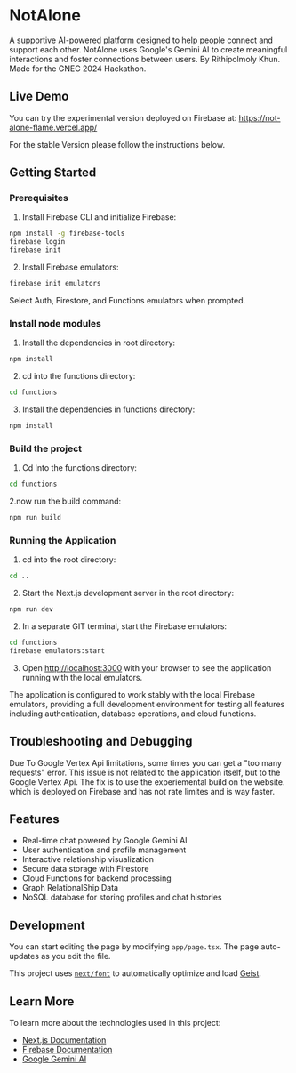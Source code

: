 # NotAlone

A supportive AI-powered platform designed to help people connect and support each other. NotAlone uses Google's Gemini AI to create meaningful interactions and foster connections between users. By Rithipolmoly Khun. Made for the GNEC 2024 Hackathon.

## Live Demo

You can try the experimental version deployed on Firebase at: https://not-alone-flame.vercel.app/

For the stable Version please follow the instructions below.

## Getting Started

### Prerequisites

1. Install Firebase CLI and initialize Firebase:
```bash
npm install -g firebase-tools
firebase login
firebase init
```

2. Install Firebase emulators:
```bash
firebase init emulators
```
Select Auth, Firestore, and Functions emulators when prompted.

### Install node modules

1. Install the dependencies in root directory:
```bash
npm install
```

2. cd into the functions directory:
```bash
cd functions
```

3. Install the dependencies in functions directory:
```bash
npm install
``` 
### Build the project

1. Cd Into the functions directory:
```bash
cd functions
```

2.now run the build command:
```bash
npm run build
```

### Running the Application
1. cd into the root directory:
```bash
cd ..
```     

2. Start the Next.js development server in the root directory:
```bash
npm run dev
```

2. In a separate GIT terminal, start the Firebase emulators:
```bash
cd functions
firebase emulators:start
```

3. Open [http://localhost:3000](http://localhost:3000) with your browser to see the application running with the local emulators.

The application is configured to work stably with the local Firebase emulators, providing a full development environment for testing all features including authentication, database operations, and cloud functions.

## Troubleshooting and Debugging
Due To Google Vertex Api limitations, some times you can get a "too many requests" error.
This issue is not related to the application itself, but to the Google Vertex Api.
The fix is to use the experiemental build on the website. which is deployed on Firebase and has not rate limites and is way faster.

## Features

- Real-time chat powered by Google Gemini AI
- User authentication and profile management
- Interactive relationship visualization
- Secure data storage with Firestore
- Cloud Functions for backend processing
- Graph RelationalShip Data
- NoSQL database for storing profiles and chat histories

## Development

You can start editing the page by modifying `app/page.tsx`. The page auto-updates as you edit the file.

This project uses [`next/font`](https://nextjs.org/docs/app/building-your-application/optimizing/fonts) to automatically optimize and load [Geist](https://vercel.com/font).

## Learn More

To learn more about the technologies used in this project:

- [Next.js Documentation](https://nextjs.org/docs)
- [Firebase Documentation](https://firebase.google.com/docs)
- [Google Gemini AI](https://deepmind.google/technologies/gemini/)
